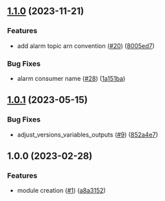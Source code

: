 ## [1.1.0](https://github.com/justtrackio/terraform-aws-ecs-alarm-consumer/compare/v1.0.1...v1.1.0) (2023-11-21)


### Features

* add alarm topic arn convention ([#20](https://github.com/justtrackio/terraform-aws-ecs-alarm-consumer/issues/20)) ([8005ed7](https://github.com/justtrackio/terraform-aws-ecs-alarm-consumer/commit/8005ed7e0969f95954b99c1232e3d91e8eb2aae2))


### Bug Fixes

* alarm consumer name ([#28](https://github.com/justtrackio/terraform-aws-ecs-alarm-consumer/issues/28)) ([1a151ba](https://github.com/justtrackio/terraform-aws-ecs-alarm-consumer/commit/1a151baf20c0e0b797cf4d97166431237c7b96a6))

## [1.0.1](https://github.com/justtrackio/terraform-aws-ecs-alarm-consumer/compare/v1.0.0...v1.0.1) (2023-05-15)


### Bug Fixes

* adjust_versions_variables_outputs ([#9](https://github.com/justtrackio/terraform-aws-ecs-alarm-consumer/issues/9)) ([852a4e7](https://github.com/justtrackio/terraform-aws-ecs-alarm-consumer/commit/852a4e7cb864248b62c3d222ba83cc8d1aba0ce5))

## 1.0.0 (2023-02-28)


### Features

* module creation ([#1](https://github.com/justtrackio/terraform-aws-ecs-alarm-consumer/issues/1)) ([a8a3152](https://github.com/justtrackio/terraform-aws-ecs-alarm-consumer/commit/a8a3152eb54d77872e3b9c4acae8d2de4a931589))
